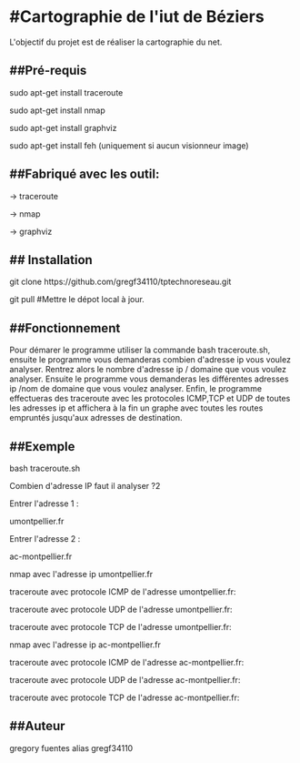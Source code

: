 <h1> #Cartographie de l'iut de Béziers </h2>
    <p>L'objectif du projet est de réaliser la cartographie du net.</p>


 <h2> ##Pré-requis </h2> 
<p> sudo apt-get install traceroute </p>
<p> sudo apt-get install nmap </p> 
<p> sudo apt-get install graphviz </p> 
<p> sudo apt-get install feh (uniquement si aucun visionneur image) </p>
<h2> ##Fabriqué avec les outil:</h2>  
<p> -> traceroute </p> 
<p> -> nmap </p> 
<p> -> graphviz </p> 

<h2> ## Installation </h2>
<p> git clone https://github.com/gregf34110/tptechnoreseau.git </p>
<p> git pull #Mettre le dépot local à jour. </p>
<h2> ##Fonctionnement </h2> 
<p> Pour démarer le programme utiliser la commande bash traceroute.sh, 
ensuite le programme vous demanderas combien d'adresse ip vous voulez analyser. 
Rentrez alors le nombre d'adresse ip / domaine que vous voulez analyser.
Ensuite le programme vous demanderas les différentes adresses ip /nom de domaine que vous voulez analyser.
Enfin, le programme effectueras des traceroute avec les protocoles ICMP,TCP et UDP  de toutes les adresses ip 
et affichera à la fin un graphe avec toutes les routes empruntés jusqu'aux adresses de destination. </p>  

<h2> ##Exemple </h2> 
<p> bash traceroute.sh </p>  
<p>  Combien d'adresse IP faut il analyser ?2 </p> 
<p>  Entrer l'adresse 1 : </p> 
<p>  umontpellier.fr </p> 
<p> Entrer l'adresse 2 : </p>  
<p>  ac-montpellier.fr </p>  
<p>  nmap avec l'adresse ip umontpellier.fr </p> 
<p> traceroute avec protocole ICMP de l'adresse umontpellier.fr: </p> 
<p> traceroute avec protocole UDP de l'adresse umontpellier.fr: </p> 
<p> traceroute avec protocole TCP de l'adresse umontpellier.fr: </p> 
<p> nmap avec l'adresse ip ac-montpellier.fr </p> 
<p> traceroute avec protocole ICMP de l'adresse ac-montpellier.fr: </p> 
 <p> traceroute avec protocole UDP de l'adresse ac-montpellier.fr: </p> 
<p> traceroute avec protocole TCP de l'adresse ac-montpellier.fr: </p> 


<h2> ##Auteur </h2>
<p> gregory fuentes alias gregf34110 </p>
